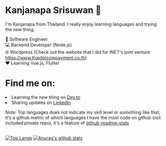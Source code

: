 # Kanjanapa Srisuwan 👋

I'm Kanjanapa from Thailand. I really enjoy learning languages and trying the new thing.<br>

💼 Software Engineer <br>
💻 Backend Developer (Node.js)<br>
🌐  Wordpress (Check out the website that I did for INET's joint venture <a href="https://www.thaidotcompayment.co.th/" target="_blank">https://www.thaidotcompayment.co.th)</a><br>
❤  Learning Vue.js, Flutter<br>

# Find me on: 
  <li>Learning the new thing on <a href="https://dev.to/korsino" target="_blank">Dev.to<a>
  <li>Sharing updates on <a href="https://www.linkedin.com/in/kanjanapa-srisuwan/" target="_blank">LinkedIn</a>
  
<i>Note:</i> Top languages does not indicate my skill level or something like that, it's a github metric of which languages I have the most code on github (not included private repo), it's a feature of <a href="https://github.com/anuraghazra/github-readme-stats" target="_blank">github-readme-stats</a><br><br>


[![Top Langs](https://github-readme-stats.vercel.app/api/top-langs/?username=korsino&theme=radical&layout=compact&count_private=true)](https://github.com/anuraghazra/github-readme-stats)
[![Anurag's github stats](https://github-readme-stats.vercel.app/api?username=korsino&show_icons=true&theme=radical&count_private=true&hide=issues)](https://github.com/anuraghazra/github-readme-stats)
